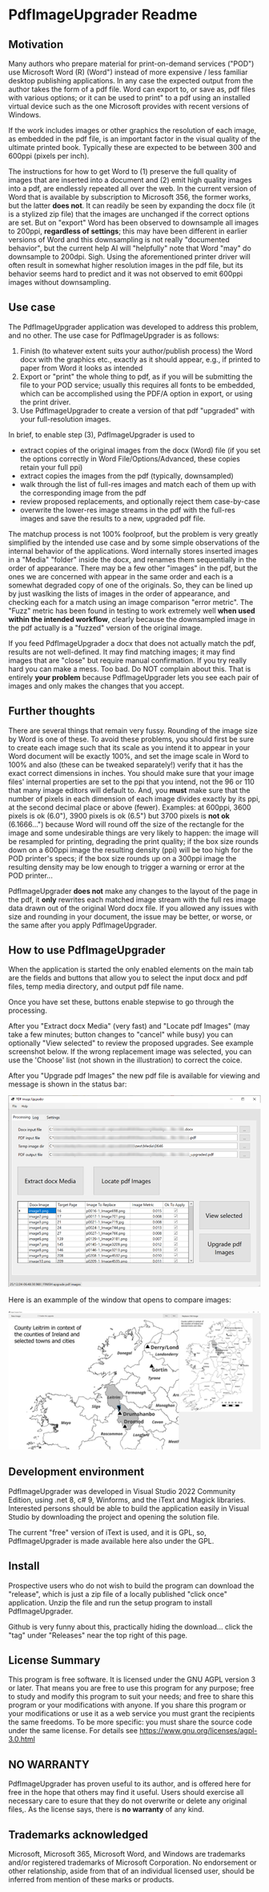 # PdfImageUpgrader Readme

## Motivation
Many authors who prepare material for print-on-demand services ("POD") use Microsoft Word (R) (Word") instead of more expensive / less familiar desktop publishing applications. In any case the expected output from the author takes the form of a pdf file. Word can export to, or save as, pdf files with various options; or it can be used to print" to a pdf using an installed virtual device such as the one Microsoft provides with recent versions of Windows.

If the work includes images or other graphics the resolution of each image, as embedded in the pdf file, is an important factor in the visual quality of the ultimate printed book.  Typically these are expected to be between 300 and 600ppi (pixels per inch).

The instructions for how to get Word to (1) preserve the full quality of images that are inserted into a document and (2) emit high quality images into a pdf, are endlessly repeated all over the web. In the current version of Word that is available by subscription to Microsoft 356, the former works, but the latter **does not**. It can readily be seen by expanding the docx file (it is a stylized zip file) that the images are unchanged if the correct options are set. But on "export" Word has been observed to downsample all images to 200ppi, **regardless of settings**; this may have been different in earlier versions of Word and this downsampling is not really "documented behavior", but the current help AI will "helpfully" note that Word "may" do downsample to 200dpi.  Sigh. Using the aforementioned printer driver will often result in somewhat higher resolution images in the pdf file, but its behavior seems hard to predict and it was not observed to emit 600ppi images without downsampling. 

## Use case
The PdfImageUpgrader application was developed to address this problem, and no other.  The use case for PdfImageUpgrader is as follows:
1. Finish (to whatever extent suits your author/publish process) the Word docx with the graphics etc., exactly as it should appear, e.g., if printed to paper from Word it looks as intended
2. Export or "print" the whole thing to pdf, as if you will be submitting the file to your POD service; usually this requires all fonts to be embedded, which can be accomplished using the PDF/A option in export, or using the print driver.
3. Use PdfImageUpgrader to create a version of that pdf "upgraded" with your full-resolution images.

In brief, to enable step (3), PdfImageUpgrader is used to 
- extract copies of the original images from the docx (Word) file (if you set the options correctly in Word File/Options/Advanced, these copies retain your full ppi)
- extract copies the images from the pdf (typically, downsampled) 
- walk through the list of full-res images and match each of them up with the corresponding image from the pdf
- review proposed replacements, and optionally reject them case-by-case
- overwrite the lower-res image streams in the pdf with the full-res images and save the results to a new, upgraded pdf file.

The matchup process is not 100% foolproof, but the problem is very greatly simplified by the intended use case and by some simple observations of the internal behavior of the applications.  Word internally stores inserted images in a "Media" "folder" inside the docx, and renames them sequentially in the order of appearance. There may be a few other "images" in the pdf, but the ones we are concerned with appear in the same order and each is a somewhat degraded copy of one of the originals.  So, they can be lined up by just waslking the lists of images in the order of appearance, and checking each for a match using an image comparison "error metric". The "Fuzz" metric has been found in testing to work extremely well **when used within the intended workflow**, clearly because the downsampled image in the pdf actually is a "fuzzed" version of the original image.  

If you feed PdfImageUpgrader a docx that does not actually match the pdf, results are not well-defined. It may find matching images; it may find images that are "close" but require manual confirmation.  If you try really hard you can make a mess. Too bad. Do NOT complain about this.  That is entirely **your problem** because PdfImageUpgrader lets you see each pair of images and only makes the changes that you accept.  

## Further thoughts

There are several things that remain very fussy.  Rounding of the image size by Word is one of these.  To avoid these problems, you should first be sure to create each image such that its scale as you intend it to appear in your Word document will be exactly 100%, and set the image scale in Word to 100% and also (these can be tweaked separately!) verify that it has the exact correct dimensions in inches. You should make sure that your image files' internal properties are set to the ppi that you intend, not the 96 or 110 that many image editors will default to. And, you **must** make sure that the number of pixels in each dimension of each image divides exactly by its ppi, at the second decimal place or above (fewer).  Examples: at 600ppi, 3600 pixels is ok (6.0"), 3900 pixels is ok (6.5") but 3700 pixels is **not ok** (6.1666...") because Word will round off the size of the rectangle for the image and some undesirable things are very likely to happen: the image will be resampled for printing, degrading the print quality; if the box size rounds down on a 600ppi image the resulting density (ppi) will be too high for the POD printer's specs; if the box size rounds up on a 300ppi image the resulting density may be low enough to trigger a warning or error at the POD printer...

PdfImageUpgrader **does not** make any changes to the layout of the page in the pdf, it **only** rewrites each matched image stream with the full res image data drawn out of the original Word docx file.  If you allowed any issues with size and rounding in your document, the issue may be better, or worse, or the same after you apply PdfImageUpgrader.

## How to use PdfImageUpgrader

When the application is started the only enabled elements on the main tab are the fields and buttons that allow you to select the input docx and pdf files, temp media directory, and output pdf file name.

Once you have set these, buttons enable stepwise to go through the processing.

After you "Extract docx Media" (very fast) and "Locate pdf Images" (may take a few minutes; button changes to "cancel" while busy) you can optionally "View selected" to review the proposed upgrades. See example screenshot below. If the wrong replacement image was selected, you can use the 'Choose' list (not shown in the illustration) to correct the coice.

After you "Upgrade pdf Images" the new pdf file is available for viewing and message is shown in the status bar:

![Main form screenshot](./Screenshots/FinishedUpgradeExample.png)

Here is an exammple of the window that opens to compare images:

![Compare images form screenshot](./Screenshots/CompareFilesExample.jpg)


## Development environment

PdfImageUpgrader was developed in Visual Studio 2022 Community Edition, using .net 8, c# 9, Winforms, and the iText and Magick libraries. Interested persons should be able to build the application easily in Visual Studio by downloading the project and opening the solution file. 

The current "free" version of iText is used, and it is GPL, so, PdfImageUpgrader is made available here also under the GPL.

## Install

Prospective users who do not wish to build the program can download the "release", which is just a zip file of a locally published "click once" application.  Unzip the file and run the setup program to install PdfImageUpgrader.

Github is very funny about this, practically hiding the download... click the "tag" under "Releases" near the top right of this page.

## License Summary

This program is free software.
It is licensed under the GNU AGPL version 3 or later.
That means you are free to use this program for any purpose;
free to study and modify this program to suit your needs;
and free to share this program or your modifications with anyone.
If you share this program or your modifications or use it as a web service you must grant the recipients the same freedoms.
To be more specific: you must share the source code under the same license.
For details see https://www.gnu.org/licenses/agpl-3.0.html

## NO WARRANTY
PdfImageUpgrader has proven useful to its author, and is offered here for free in the hope that others may find it useful. 
Users should exercise all necessary care to esure that they do not overwrite or delete any original files,.
As the license says, there is **no warranty** of any kind.


## Trademarks acknowledged

Microsoft, Microsoft 365, Microsoft Word, and Windows are trademarks and/or registered trademarks of Microsoft Corporation. No endorsement or other relationship, aside from that of an individual licensed user, should be inferred from mention of these marks or products.

